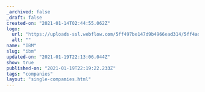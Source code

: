 ```yaml
---
_archived: false
_draft: false
created-on: "2021-01-14T02:44:55.062Z"
logo:
  url: "https://uploads-ssl.webflow.com/5ff497be147d9b4966ead314/5ff4ad87047e8e00e44dd1f6_ibmlogo.jpg"
  alt: ""
name: "IBM"
slug: "ibm"
updated-on: "2021-01-19T22:13:06.044Z"
show: true
published-on: "2021-01-19T22:19:22.233Z"
tags: "companies"
layout: "single-companies.html"
---
```



